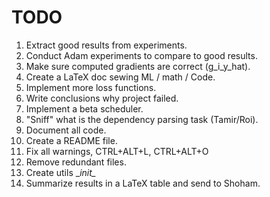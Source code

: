 # TODO

1. Extract good results from experiments.
2. Conduct Adam experiments to compare to good results.
3. Make sure computed gradients are correct (g_i_y_hat).
4. Create a LaTeX doc sewing ML / math / Code.
5. Implement more loss functions.
6. Write conclusions why project failed.
7. Implement a beta scheduler.
8. "Sniff" what is the dependency parsing task (Tamir/Roi).
9. Document all code.
10. Create a README file.
11. Fix all warnings, CTRL+ALT+L, CTRL+ALT+O
12. Remove redundant files.
13. Create utils __init\__
14. Summarize results in a LaTeX table and send to Shoham.